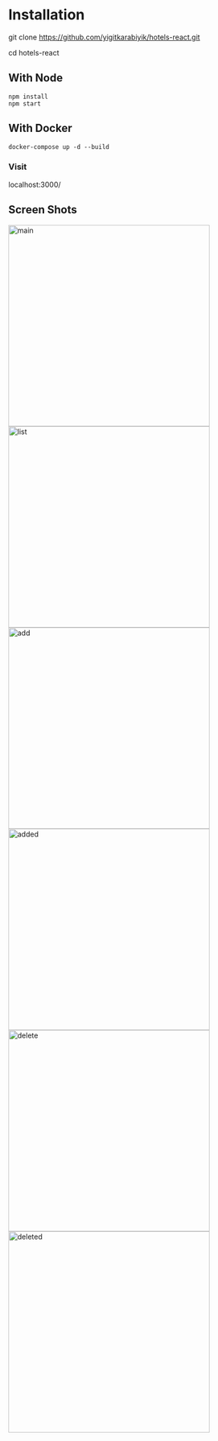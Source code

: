 # Installation

git clone https://github.com/yigitkarabiyik/hotels-react.git

cd hotels-react

## With Node
```
npm install
npm start
```

## With Docker

```docker
docker-compose up -d --build
```

### Visit
localhost:3000/

## Screen Shots
<img src="assets/main.png" alt="main" width="400"/>
<img src="assets/list.png" alt="list" width="400"/>
<img src="assets/add.png" alt="add" width="400"/>
<img src="assets/added.png" alt="added" width="400"/>
<img src="assets/delete.png" alt="delete" width="400"/>
<img src="assets/deleted.png" alt="deleted" width="400"/>
